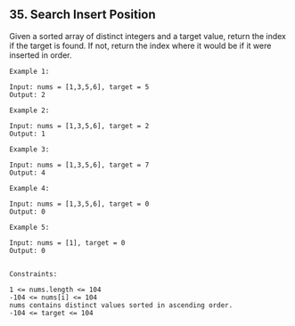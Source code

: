 ## 35. Search Insert Position
Given a sorted array of distinct integers and a target value, return the index if the target is found. If not, return the index where it would be if it were inserted in order.

 
```shell
Example 1:

Input: nums = [1,3,5,6], target = 5
Output: 2
```
```shell
Example 2:

Input: nums = [1,3,5,6], target = 2
Output: 1
```
```shell
Example 3:

Input: nums = [1,3,5,6], target = 7
Output: 4
```
```shell
Example 4:

Input: nums = [1,3,5,6], target = 0
Output: 0
```
```shell
Example 5:

Input: nums = [1], target = 0
Output: 0
 ```
 ```

Constraints:

1 <= nums.length <= 104
-104 <= nums[i] <= 104
nums contains distinct values sorted in ascending order.
-104 <= target <= 104
```
